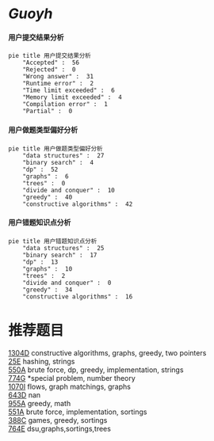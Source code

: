 # _Guoyh_

<!-- tabs:start -->



#### **用户提交结果分析**

```mermaid
pie title 用户提交结果分析
    "Accepted" :  56
    "Rejected" :  0
    "Wrong answer" :  31
    "Runtime error" :  2
    "Time limit exceeded" :  6
    "Memory limit exceeded" :  4
    "Compilation error" :  1
    "Partial" :  0
```

#### **用户做题类型偏好分析**

```mermaid
pie title 用户做题类型偏好分析
    "data structures" :  27
    "binary search" :  4
    "dp" :  52
    "graphs" :  6
    "trees" :  0
    "divide and conquer" :  10
    "greedy" :  40
    "constructive algorithms" :  42
```
#### **用户错题知识点分析**

```mermaid
pie title 用户错题知识点分析
    "data structures" :  25
    "binary search" :  17
    "dp" :  13
    "graphs" :  10
    "trees" :  2
    "divide and conquer" :  0
    "greedy" :  34
    "constructive algorithms" :  16
```



<!-- tabs:end -->
# 推荐题目
[1304D](https://codeforces.com/contest/1304/problem/D)		constructive algorithms,
                        graphs,
                        greedy,
                        two pointers		  
[25E](https://codeforces.com/contest/25/problem/E)		hashing,
                        strings		  
[550A](https://codeforces.com/contest/550/problem/A)		brute force,
                        dp,
                        greedy,
                        implementation,
                        strings		  
[774G](https://codeforces.com/contest/774/problem/G)		*special problem,
                        number theory		  
[1070I](https://codeforces.com/contest/1070/problem/I)		flows,
                        graph matchings,
                        graphs		  
[643D](https://codeforces.com/contest/643/problem/D)		nan		  
[955A](https://codeforces.com/contest/955/problem/A)		greedy,
                        math		  
[551A](https://codeforces.com/contest/551/problem/A)		brute force,
                        implementation,
                        sortings		  
[388C](https://codeforces.com/contest/388/problem/C)		games,
                        greedy,
                        sortings		  
[764E](https://codeforces.com/contest/764/problem/E)		dsu,graphs,sortings,trees		  
